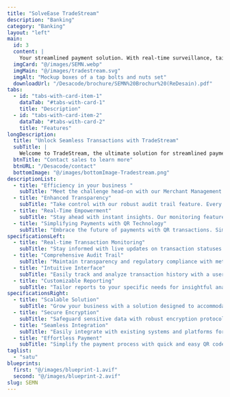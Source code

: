 ```yaml
---
title: "SolveEase TradeStream"
description: "Banking"
category: "Banking"
layout: "left"
main:
  id: 3
  content: |
    Your streamlined payment solution. With real-time surveillance, tailored insights, and fortified security, TradeStream simplifies transactions for customers and boosts efficiency for merchants. Experience seamless integration and effortless payments with TradeStream.
  imgCard: "@/images/SEMN.webp"
  imgMain: "@/images/tradestream.svg"
  imgAlt: "Mockup boxes of a tap bolts and nuts set"
  downloadUrl: "/Desacode/brochure/SEMN%20Brochur%20(ReDesain).pdf"
tabs:
  - id: "tabs-with-card-item-1"
    dataTab: "#tabs-with-card-1"
    title: "Description"
  - id: "tabs-with-card-item-2"
    dataTab: "#tabs-with-card-2"
    title: "Features"
longDescription:
  title: "Unlock Seamless Transactions with TradeStream"
  subTitle: |
    Welcome to TradeStream, the ultimate solution for streamlined payment management. Seamlessly integrating cutting-edge technology with user-friendly features, TradeStream is here to revolutionize how you manage your transactions. Explore the key features and benefits below to discover the power of TradeStream.
  btnTitle: "Contact sales to learn more"
  btnURL: "/Desacode/contact"
  bottomImage: "@/images/bottomImage-Tradestream.png"
descriptionList:
  - title: "Efficiency in your business "
    subTitle: "Meet the challenge head-on with our Merchant Management app. In today's fast-paced digital world, meeting payment demands is tough, but fear not. Our solution streamlines your business operations, offering intuitive features to manage inventory, orders, and customers efficiently. Tailored payment options, from traditional POS to cutting-edge SoftPOS and QR-based transactions, simplify complexity and elevate efficiency."
  - title: "Enhanced Transparency"
    subTitle: "Take control with our robust audit trail feature. Every transaction and modification is meticulously logged for peace of mind and compliance. Our user-friendly interface makes tracking and analyzing transaction history effortless, ensuring transparency and accountability are always accessible."
  - title: "Real-Time Empowerment"
    subTitle: "Stay ahead with instant insights. Our monitoring feature keeps you informed and in command, facilitating seamless operations around the clock. With live updates and intuitive interfaces, track performance, identify irregularities, and take proactive measures effortlessly. Experience the transformative power of real-time monitoring for smarter, faster decisions."
  - title: "Simplifying Payments with QR Technology"
    subTitle: "Embrace the future of payments with QR transactions. Simply scan, pay, and go – it's that easy. Enjoy the convenience and security of QR technology for effortless transactions, whether in-store or on the move. Bid farewell to cash and cards, and welcome the simplicity of QR transactions."
specificationsLeft:
  - title: "Real-time Transaction Monitoring"
    subTitle: "Stay informed with live updates on transaction statuses for seamless operations."
  - title: "Comprehensive Audit Trail"
    subTitle: "Maintain transparency and regulatory compliance with meticulous recording of every transaction and change."
  - title: "Intuitive Interface"
    subTitle: "Easily track and analyze transaction history with a user-friendly interface."
  - title: "Customizable Reporting"
    subTitle: "Tailor reports to your specific needs for insightful analysis and decision-making."
specificationsRight:
  - title: "Scalable Solution"
    subTitle: "Grow your business with a solution designed to accommodate increasing transaction volumes effortlessly."
  - title: "Secure Encryption"
    subTitle: "Safeguard sensitive data with robust encryption protocols for peace of mind."
  - title: "Seamless Integration"
    subTitle: "Easily integrate with existing systems and platforms for enhanced efficiency and productivity."
  - title: "Effortless Payment"
    subTitle: "Simplify the payment process with quick and easy QR code scanning, eliminating the need for physical cash or cards."
taglist: 
  - "satu"
blueprints:
  first: "@/images/blueprint-1.avif"
  second: "@/images/blueprint-2.avif"
slug: SEMN    
---
```

